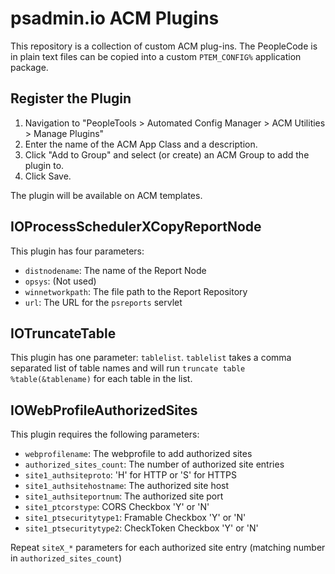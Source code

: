 # psadmin.io ACM Plugins

This repository is a collection of custom ACM plug-ins. The PeopleCode is in plain text files can be copied into a custom `PTEM_CONFIG%` application package.

## Register the Plugin

1. Navigation to "PeopleTools > Automated Config Manager > ACM Utilities > Manage Plugins"
1. Enter the name of the ACM App Class and a description.
1. Click "Add to Group" and select (or create) an ACM Group to add the plugin to.
1. Click Save.

The plugin will be available on ACM templates.

## IOProcessSchedulerXCopyReportNode

This plugin has four parameters: 

* `distnodename`: The name of the Report Node
* `opsys`: (Not used)
* `winnetworkpath`: The file path to the Report Repository
* `url`: The URL for the `psreports` servlet

## IOTruncateTable

This plugin has one parameter: `tablelist`. `tablelist` takes a comma separated list of table names and will run `truncate table %table(&tablename)` for each table in the list.

## IOWebProfileAuthorizedSites

This plugin requires the following parameters:

* `webprofilename`:  The webprofile to add authorized sites
* `authorized_sites_count`: The number of authorized site entries
* `site1_authsiteproto`: 'H' for HTTP or 'S' for HTTPS
* `site1_authsitehostname`: The authorized site host
* `site1_authsiteportnum`: The authorized site port
* `site1_ptcorstype`: CORS Checkbox 'Y' or 'N'
* `site1_ptsecuritytype1`: Framable Checkbox 'Y' or 'N'
* `site1_ptsecuritytype2`: CheckToken Checkbox 'Y' or 'N'

Repeat `siteX_*` parameters for each authorized site entry (matching number in `authorized_sites_count`)

